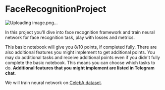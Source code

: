 # FaceRecognitionProject

![Uploading image.png…]()


In this project you'll dive into face recognition framework and train neural network for face recognition task, play with losses and metrics.

This basic notebook will give you 8/10 points, if completed fully. There are also additional features you might implement to get additional points. You may do additional tasks and receive additional points even if you didn't fully complete the basic notebook. This means you can choose which tasks to do. **Additional features that you might implement are listed in Telegram chat**.

We will train neural network on [CelebA dataset](https://mmlab.ie.cuhk.edu.hk/projects/CelebA.html). 
